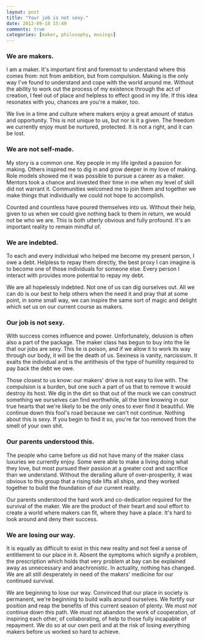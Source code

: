 ```yaml
---
layout: post
title: "Your job is not sexy."
date: 2012-09-18 15:49
comments: true
categories: [maker, philosophy, musings]
---
```


### We are makers.

I am a maker. It's important first and foremost to understand where this comes
from: not from ambition, but from compulsion. Making is the only way I've found
to understand and cope with the world around me. Without the ability to work
out the process of my existence through the act of creation, I feel out of
place and helpless to effect good in my life. If this idea resonates with you,
chances are you're a maker, too.

We live in a time and culture where makers enjoy a great amount of status and
opportunity. This is not unique to us, but nor is it a given. The freedom we
currently enjoy must be nurtured, protected. It is not a right, and it can be
lost.

### We are not self-made.

My story is a common one. Key people in my life ignited a passion for making.
Others inspired me to dig in and grow deeper in my love of making. Role models
showed me it was possible to pursue a career as a maker. Mentors took a chance
and invested their time in me when my level of skill did not warrant it.
Communities welcomed me to join them and together we make things that
individually we could not hope to accomplish.

Counted and countless have poured themselves into us. Without their help, given
to us when we could give nothing back to them in return, we would not be who we
are. This is both utterly obvious and fully profound. It's an important reality
to remain mindful of.

### We are indebted.

To each and every individual who helped me become my present person, I owe a
debt. Helpless to repay them directly, the best proxy I can imagine is to
become one of those individuals for someone else. Every person I interact with
provides more potential to repay my debt.

We are all hopelessly indebted. Not one of us can dig ourselves out. All we can
do is our best to help others when the need it and pray that at some point, in
some small way, we can inspire the same sort of magic and delight which set us
on our current course as makers.

### Our job is not sexy.

With success comes influence and power. Unfortunately, delusion is often also a
part of the package. The maker class has begun to buy into the lie that our
jobs are sexy. This lie is poison, and if we allow it to work its way through
our body, it will be the death of us. Sexiness is vanity, narcissism. It exalts
the individual and is the antithesis of the type of humility required to pay
back the debt we owe.

Those closest to us know: our makers' drive is not easy to live with. The
compulsion is a burden, but one such a part of us that to remove it would
destroy its host. We dig in the dirt so that out of the muck we can construct
something we ourselves can find worthwhile, all the time knowing in our true
hearts that we're likely to be the only ones to ever find it beautiful. We
continue down this fool's road because we can't not continue. Nothing about
this is sexy. If you begin to find it so, you're far too removed from the smell
of your own shit.

### Our parents understood this.

The people who came before us did not have many of the maker class luxuries we
currently enjoy. Some were able to make a living doing what they love, but most
pursued their passion at a greater cost and sacrifice than we understand.
Without the derailing allure of over-prosperity, it was obvious to this group
that a rising tide lifts all ships, and they worked together to build the
foundation of our current reality.

Our parents understood the hard work and co-dedication required for the
survival of the maker. We are the product of their heart and soul effort to
create a world where makers can fit, where they have a place. It's hard to look
around and deny their success.

### We are losing our way.

It is equally as difficult to exist in this new reality and not feel a sense of
entitlement to our place in it. Absent the symptoms which signify a problem,
the prescription which holds that very problem at bay can be explained away as
unnecessary and anachronistic. In actuality, nothing has changed. We are all
still desperately in need of the makers' medicine for our continued survival.

We are beginning to lose our way. Convinced that our place in society is
permanent, we're beginning to build walls around ourselves. We fortify our
position and reap the benefits of this current season of plenty. We *must not*
continue down this path. We must not abandon the work of cooperation, of
inspiring each other, of collaborating, of help to those fully incapable of
repayment. We do so at our own peril and at the risk of losing everything
makers before us worked so hard to achieve.
